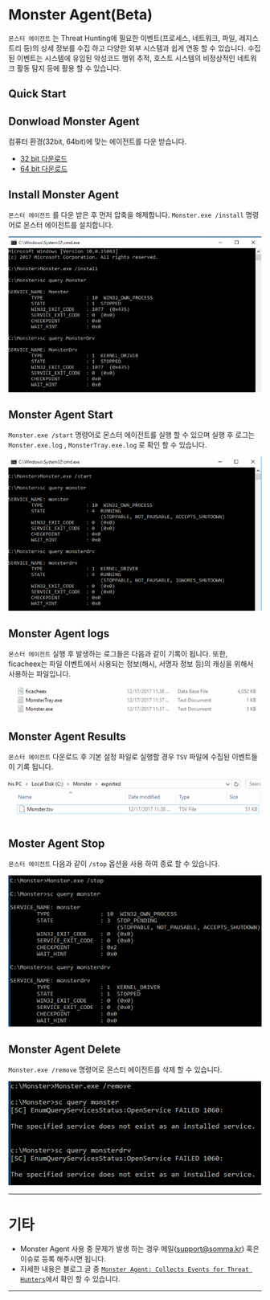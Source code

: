 # Monster Agent(Beta)

`몬스터 에이전트` 는 Threat Hunting에 필요한 이벤트(프로세스, 네트워크, 파일, 레지스트리 등)의 상세 정보를 수집 하고 다양한 외부 시스템과 쉽게 연동 할 수 있습니다. 수집된 이벤트는 시스템에 유입된 악성코드 행위 추적, 호스트 시스템의 비정상적인 네트워크 활동 탐지 등에 활용 할 수 있습니다.

## Quick Start

## Donwload Monster Agent
컴퓨터 환경(32bit, 64bit)에 맞는 에이전트를 다운 받습니다.
+ [32 bit 다운로드](https://monsterti.blob.core.windows.net/monster-agent/Monster_x86.zip)
+ [64 bit 다운로드](https://monsterti.blob.core.windows.net/monster-agent/Monster_x64.zip)

## Install Monster Agent
`몬스터 에이전트` 를 다운 받은 후 먼저 압축을 해제합니다. `Monster.exe /install` 명령어로 몬스터 에이전트를 설치합니다.

![install](/images/monster-install.png)

## Monster Agent Start
`Monster.exe /start` 명령어로 몬스터 에이전트를 실행 할 수 있으며 실행 후 로그는 `Monster.exe.log` , `MonsterTray.exe.log` 로 확인 할 수 있습니다.

![service](/images/monster-service-mode.png)

## Monster Agent logs
`몬스터 에이전트` 실행 후 발생하는 로그들은 다음과 같이 기록이 됩니다. 또한, ficacheex는 파일 이벤트에서 사용되는 정보(해시, 서명자 정보 등)의 캐싱을 위해서 사용하는 파일입니다.

![logs](/images/monster-logs.png)

## Monster Agent Results
`몬스터 에이전트` 다운로드 후 기본 설정 파일로 실행할 경우 `TSV` 파일에 수집된 이벤트들이 기록 됩니다.

![tsv-export](/images/monster-tsv-export.png)

## Moster Agent Stop
`몬스터 에이전트` 다음과 같이 `/stop` 옵션을 사용 하여 종료 할 수 있습니다.

![stop](/images/monster-stop.png)

## Monster Agent Delete
`Monster.exe /remove` 명령어로 몬스터 에이전트를 삭제 할 수 있습니다.

![delete](/images/monster-delete.png)

---

# 기타
+ Monster Agent 사용 중 문제가 발생 하는 경우 메일(support@somma.kr) 혹은 이슈로 등록 해주시면 됩니다.
+ 자세한 내용은 블로그 글 중 [`Monster Agent: Collects Events for Threat Hunters`](http://tech.somma.kr/2017/12/17/monster-collector/#)에서 확인 할 수 있습니다.

---

